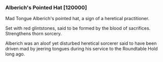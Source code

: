 ### Alberich's Pointed Hat [120000]

Mad Tongue Alberich's pointed hat, a sign of a heretical practitioner.

Set with red glintstones, said to be formed by the blood of sacrifices. Strengthens thorn sorcery.

Alberich was an aloof yet disturbed heretical sorcerer said to have been driven mad by jeering tongues during his service to the Roundtable Hold long ago.